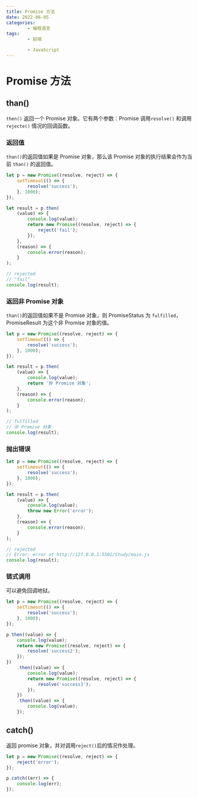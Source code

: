 ```yaml
---
title: Promise 方法
date: 2022-06-05
categories:
        - 编程语言
tags:
        - 前端

        - JavaScript
---
```


# Promise 方法

## than()

`then()` 返回一个 Promise 对象。它有两个参数：Promise 调用`resolve()` 和调用 `rejecte()` 情况的回调函数。

### 返回值

`than()`的返回值如果是 Promise 对象，那么该 Promise 对象的执行结果会作为当前 `than()` 的返回值。

```js
let p = new Promise((resolve, reject) => {
	setTimeout(() => {
		resolve('success');
	}, 1000);
});

let result = p.then(
	(value) => {
		console.log(value);
		return new Promise((resolve, reject) => {
			reject('fail');
		});
	},
	(reason) => {
		console.error(reason);
	}
);

// rejected
// "fail"
console.log(result);
```

### 返回非 Promise 对象

`than()`的返回值如果不是 Promise 对象，则 PromiseStatus 为 `fulfilled`，PromiseResult 为这个非 Promise 对象的值。

```js
let p = new Promise((resolve, reject) => {
	setTimeout(() => {
		resolve('success');
	}, 1000);
});

let result = p.then(
	(value) => {
		console.log(value);
		return '非 Promise 对象';
	},
	(reason) => {
		console.error(reason);
	}
);

// fulfilled
// 非 Promise 对象
console.log(result);
```

### 抛出错误

```js
let p = new Promise((resolve, reject) => {
	setTimeout(() => {
		resolve('success');
	}, 1000);
});

let result = p.then(
	(value) => {
		console.log(value);
		throw new Error('error');
	},
	(reason) => {
		console.error(reason);
	}
);

// rejected
// Error: error at http://127.0.0.1:5502/Study/main.js
console.log(result);
```

### 链式调用

可以避免回调地狱。

```js
let p = new Promise((resolve, reject) => {
	setTimeout(() => {
		resolve('success');
	}, 1000);
});

p.then((value) => {
	console.log(value);
	return new Promise((resolve, reject) => {
		resolve('success2');
	});
})
	.then((value) => {
		console.log(value);
		return new Promise((resolve, reject) => {
			resolve('success3');
		});
	})
	.then((value) => {
		console.log(value);
	});
```

## catch()

返回 promise 对象，并对调用`reject()`后的情况作处理。

```js
let p = new Promise((resolve, reject) => {
	reject('error');
});

p.catch((err) => {
	console.log(err);
});
```
